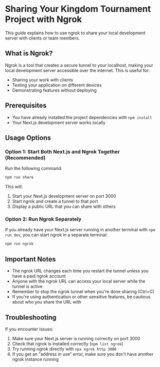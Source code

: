 # Sharing Your Kingdom Tournament Project with Ngrok

This guide explains how to use ngrok to share your local development server with clients or team members.

## What is Ngrok?

Ngrok is a tool that creates a secure tunnel to your localhost, making your local development server accessible over the internet. This is useful for:

- Sharing your work with clients
- Testing your application on different devices
- Demonstrating features without deploying

## Prerequisites

- You have already installed the project dependencies with `npm install`
- Your Next.js development server works locally

## Usage Options

### Option 1: Start Both Next.js and Ngrok Together (Recommended)

Run the following command:

```bash
npm run share
```

This will:
1. Start your Next.js development server on port 3000
2. Start ngrok and create a tunnel to that port
3. Display a public URL that you can share with others

### Option 2: Run Ngrok Separately

If you already have your Next.js server running in another terminal with `npm run dev`, you can start ngrok in a separate terminal:

```bash
npm run ngrok
```

## Important Notes

- The ngrok URL changes each time you restart the tunnel unless you have a paid ngrok account
- Anyone with the ngrok URL can access your local server while the tunnel is active
- Remember to stop the ngrok tunnel when you're done sharing (Ctrl+C)
- If you're using authentication or other sensitive features, be cautious about who you share the URL with

## Troubleshooting

If you encounter issues:

1. Make sure your Next.js server is running correctly on port 3000
2. Check that ngrok is installed correctly (`npm list ngrok`)
3. Try running ngrok directly with `npx ngrok http 3000`
4. If you get an "address in use" error, make sure you don't have another ngrok instance running
